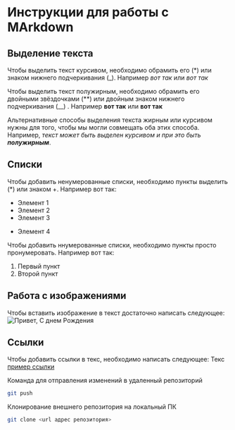 # Инструкции для работы с MArkdown

## Выделение текста

Чтобы выделить текст курсивом, необходимо обрамить его (*) или знаком нижнего подчеркивания (_). Например *вот так* или _вот так_

Чтобы выделить текст полужирным, необходимо обрамить его двойными звёздочками (**) или двойным знаком нижнего подчеркивания (__) . Например **вот так** или __вот так__

Альтернативные способы выделения текста жирным или курсивом нужны для того, чтобы мы могли совмещать оба этих способа. Например, _текст может быть выделен курсивом и при это быть **полужирным**_.

## Списки

Чтобы добавить ненумерованные списки, необходимо пункты выделить (*) или знаком +. Например вот так:
* Элемент 1
* Элемент 2
* Элемент 3
+ Элемент 4

Чтобы добавить ннумерованные списки, необходимо пункты просто пронумеровать. Например вот так:
1. Первый пункт
2. Второй пункт

## Работа с изображениями

Чтобы вставить изображение в текст достаточно написать следующее:
![Привет, С днем Рождения](Happy.jpg)

## Ссылки
Чтобы добавить ссылки в текс, необходимо написать следующее:
Текс [пример ссылки](http.название.ru "Всплавающая подсказка, при навождении на ссылку")

Команда для отправления изменений в удаленный репозиторий
```sh
git push
```
Клонирование внешнего репозитория на локальный ПК
```sh
git clone <url адрес репозитория>
```